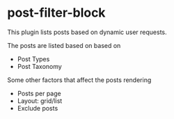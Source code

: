 # post-filter-block
This plugin lists posts based on dynamic user requests.

The posts are listed based on based on
- Post Types
- Post Taxonomy

Some other factors that affect the posts rendering
- Posts per page
- Layout: grid/list
- Exclude posts